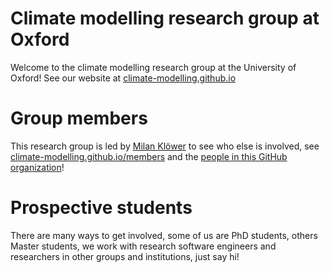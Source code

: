 # Climate modelling research group at Oxford

Welcome to the climate modelling research group at the University of Oxford! See our website at [climate-modelling.github.io](https://climate-modelling.github.io)

# Group members

This research group is led by [Milan Klöwer](https://github.com/milankl) to see who else is involved, see
[climate-modelling.github.io/members](https://climate-modelling.github.io/members) and the [people in
this GitHub organization](https://github.com/orgs/climate-modelling/people)!

# Prospective students

There are many ways to get involved, some of us are PhD students, others Master students, we work with
research software engineers and researchers in other groups and institutions, just say hi!





